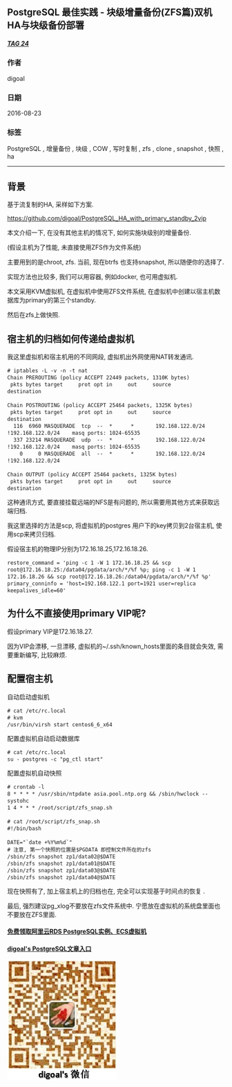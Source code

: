 ## PostgreSQL 最佳实践 - 块级增量备份(ZFS篇)双机HA与块级备份部署  
##### [TAG 24](../class/24.md)
                                                                                                                  
### 作者                                                                                                                      
digoal                                                                                                                      
                                                                                                                  
### 日期                                                                                                                      
2016-08-23                                                                                                                 
                                                                                                                  
### 标签                                                                                                                      
PostgreSQL , 增量备份 , 块级 , COW , 写时复制 , zfs , clone , snapshot , 快照 , ha                                         
                                                                                                                  
----                                                                                                                      
                           
## 背景  
基于流复制的HA, 采样如下方案.    
  
https://github.com/digoal/PostgreSQL_HA_with_primary_standby_2vip    
    
本文介绍一下, 在没有其他主机的情况下, 如何实施块级别的增量备份.    
    
(假设主机为了性能, 未直接使用ZFS作为文件系统)    
    
主要用到的是chroot, zfs. 当前, 现在btrfs 也支持snapshot, 所以随便你的选择了.     
    
实现方法也比较多, 我们可以用容器, 例如docker, 也可用虚拟机.    
    
本文采用KVM虚拟机, 在虚拟机中使用ZFS文件系统, 在虚拟机中创建以宿主机数据库为primary的第三个standby.    
    
然后在zfs上做快照.    
    
## 宿主机的归档如何传递给虚拟机  
我这里虚拟机和宿主机用的不同网段, 虚拟机出外网使用NAT转发通讯.    
  
```  
# iptables -L -v -n -t nat    
Chain PREROUTING (policy ACCEPT 22449 packets, 1310K bytes)    
 pkts bytes target     prot opt in     out     source               destination             
    
Chain POSTROUTING (policy ACCEPT 25464 packets, 1325K bytes)    
 pkts bytes target     prot opt in     out     source               destination             
  116  6960 MASQUERADE  tcp  --  *      *       192.168.122.0/24    !192.168.122.0/24    masq ports: 1024-65535     
  337 23214 MASQUERADE  udp  --  *      *       192.168.122.0/24    !192.168.122.0/24    masq ports: 1024-65535     
    0     0 MASQUERADE  all  --  *      *       192.168.122.0/24    !192.168.122.0/24        
    
Chain OUTPUT (policy ACCEPT 25464 packets, 1325K bytes)    
 pkts bytes target     prot opt in     out     source               destination     
```  
    
这种通讯方式, 要直接挂载远端的NFS是有问题的, 所以需要用其他方式来获取远端归档.    
    
我这里选择的方法是scp, 将虚拟机的postgres 用户下的key拷贝到2台宿主机, 使用scp来拷贝归档.    
    
假设宿主机的物理IP分别为172.16.18.25,172.16.18.26.     
  
```  
restore_command = 'ping -c 1 -W 1 172.16.18.25 && scp root@172.16.18.25:/data04/pgdata/arch/*/%f %p; ping -c 1 -W 1 172.16.18.26 && scp root@172.16.18.26:/data04/pgdata/arch/*/%f %p'    
primary_conninfo = 'host=192.168.122.1 port=1921 user=replica keepalives_idle=60'    
```  
    
## 为什么不直接使用primary VIP呢?   
假设primary VIP是172.16.18.27.    
    
因为VIP会漂移, 一旦漂移, 虚拟机的~/.ssh/known_hosts里面的条目就会失效, 需要重新编写, 比较麻烦.    
    
## 配置宿主机    
    
自动启动虚拟机    
  
```  
# cat /etc/rc.local    
# kvm    
/usr/bin/virsh start centos6_6_x64    
```  
    
配置虚拟机自动启动数据库    
  
```  
# cat /etc/rc.local    
su - postgres -c "pg_ctl start"    
```  
    
配置虚拟机自动快照    
  
```  
# crontab -l    
8 * * * * /usr/sbin/ntpdate asia.pool.ntp.org && /sbin/hwclock --systohc    
1 4 * * * /root/script/zfs_snap.sh    
    
# cat /root/script/zfs_snap.sh     
#!/bin/bash    
    
DATE="`date +%Y%m%d`"    
# 注意, 第一个快照的位置是$PGDATA 即控制文件所在的zfs    
/sbin/zfs snapshot zp1/data02@$DATE    
/sbin/zfs snapshot zp1/data01@$DATE    
/sbin/zfs snapshot zp1/data03@$DATE    
/sbin/zfs snapshot zp1/data04@$DATE    
```  
    
现在快照有了, 加上宿主机上的归档也在, 完全可以实现基于时间点的恢复 .     
    
最后, 强烈建议pg_xlog不要放在zfs文件系统中. 宁愿放在虚拟机的系统盘里面也不要放在ZFS里面.        
                                                                                          
                                                                    
                                                                
  
  
  
  
  
  
  
  
  
  
  
  
  
#### [免费领取阿里云RDS PostgreSQL实例、ECS虚拟机](https://free.aliyun.com/ "57258f76c37864c6e6d23383d05714ea")
  
  
#### [digoal's PostgreSQL文章入口](https://github.com/digoal/blog/blob/master/README.md "22709685feb7cab07d30f30387f0a9ae")
  
  
![digoal's weixin](../pic/digoal_weixin.jpg "f7ad92eeba24523fd47a6e1a0e691b59")
  
  
  
  
  
  
  

